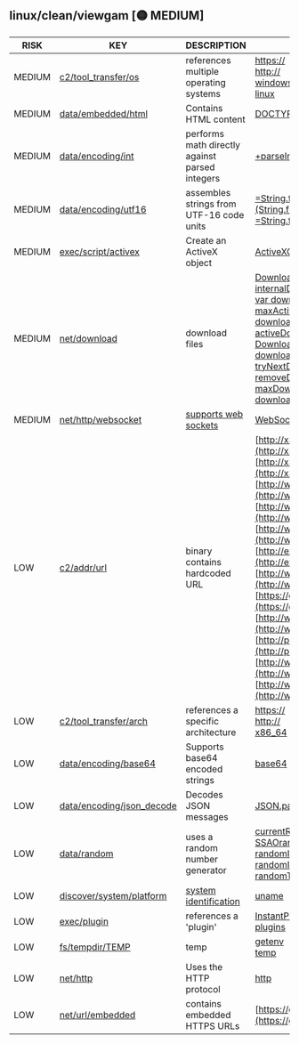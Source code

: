 ## linux/clean/viewgam [🟡 MEDIUM]

| RISK | KEY | DESCRIPTION | EVIDENCE |
|--|--|--|--|
| MEDIUM | [c2/tool_transfer/os](https://github.com/chainguard-dev/malcontent/blob/main/rules/c2/tool_transfer/os.yara#multiple_os_ref) | references multiple operating systems | [https://](https://)<br>[http://](http://)<br>[windows](https://github.com/search?q=windows&type=code)<br>[linux](https://github.com/search?q=linux&type=code) |
| MEDIUM | [data/embedded/html](https://github.com/chainguard-dev/malcontent/blob/main/rules/data/embedded/embedded-html.yara#html) | Contains HTML content | [DOCTYPE html](https://github.com/search?q=DOCTYPE+html&type=code)<br>[<html>](https://github.com/search?q=%3Chtml%3E&type=code) |
| MEDIUM | [data/encoding/int](https://github.com/chainguard-dev/malcontent/blob/main/rules/data/encoding/int.yara#js_parseInt_Math) | performs math directly against parsed integers | [+parseInt(](https://github.com/search?q=%2BparseInt%28&type=code) |
| MEDIUM | [data/encoding/utf16](https://github.com/chainguard-dev/malcontent/blob/main/rules/data/encoding/utf16.yara#chr) | assembles strings from UTF-16 code units | [=String.fromCharCode(g);a.A=](https://github.com/search?q=%3DString.fromCharCode%28g%29%3Ba.A%3D&type=code)<br>[(String.fromCharCode.apply(n](https://github.com/search?q=%28String.fromCharCode.apply%28n&type=code)<br>[=String.fromCharCode(g);a.na](https://github.com/search?q=%3DString.fromCharCode%28g%29%3Ba.na&type=code) |
| MEDIUM | [exec/script/activex](https://github.com/chainguard-dev/malcontent/blob/main/rules/exec/script/activex.yara#ActiveXObject) | Create an ActiveX object | [ActiveXObject](https://github.com/search?q=ActiveXObject&type=code) |
| MEDIUM | [net/download](https://github.com/chainguard-dev/malcontent/blob/main/rules/net/download/download.yara#download) | download files | [Download manager stalled](https://github.com/search?q=Download+manager+stalled&type=code)<br>[internalDownloadCount-](https://github.com/search?q=internalDownloadCount-&type=code)<br>[var downloadCallbacks](https://github.com/search?q=var+downloadCallbacks&type=code)<br>[maxActiveDownloads](https://github.com/search?q=maxActiveDownloads&type=code)<br>[downloadStartTimer](https://github.com/search?q=downloadStartTimer&type=code)<br>[activeDownloads](https://github.com/search?q=activeDownloads&type=code)<br>[DownloadManager](https://github.com/search?q=DownloadManager&type=code)<br>[downloadCount--](https://github.com/search?q=downloadCount--&type=code)<br>[tryNextDownload](https://github.com/search?q=tryNextDownload&type=code)<br>[removeDownload](https://github.com/search?q=removeDownload&type=code)<br>[maxDownloads](https://github.com/search?q=maxDownloads&type=code)<br>[downloading](https://github.com/search?q=downloading&type=code) |
| MEDIUM | [net/http/websocket](https://github.com/chainguard-dev/malcontent/blob/main/rules/net/http/websocket.yara#websocket) | [supports web sockets](https://www.rfc-editor.org/rfc/rfc6455) | [WebSocket](https://github.com/search?q=WebSocket&type=code) |
| LOW | [c2/addr/url](https://github.com/chainguard-dev/malcontent/blob/main/rules/c2/addr/url.yara#binary_with_url) | binary contains hardcoded URL | [http://x3dom.org/x3dom/doc/help/composedShader.html](http://x3dom.org/x3dom/doc/help/composedShader.html)<br>[http://x3dom.org/docs/latest/configuration.html](http://x3dom.org/docs/latest/configuration.html)<br>[http://www.x3dom.org/x3dom/src_mobile/x3dom.js](http://www.x3dom.org/x3dom/src_mobile/x3dom.js)<br>[http://www.web3d.org/x3d/specifications/ISO](http://www.web3d.org/x3d/specifications/ISO)<br>[http://www.w3.org/1999/XSL/x3dom.Transform](http://www.w3.org/1999/XSL/x3dom.Transform)<br>[http://examples.x3dom.org/crossdomain.xml](http://examples.x3dom.org/crossdomain.xml)<br>[http://www.web3d.org/specifications/x3d](http://www.web3d.org/specifications/x3d)<br>[https://github.com/x3dom/x3dom/tree/](https://github.com/x3dom/x3dom/tree/)<br>[http://www.w3.org/2001/XMLSchema](http://www.w3.org/2001/XMLSchema)<br>[http://philip.html5.org/x3d/ext](http://philip.html5.org/x3d/ext)<br>[http://www.x3dom.org/download/](http://www.x3dom.org/download/)<br>[http://www.w3.org/1999/xhtml](http://www.w3.org/1999/xhtml) |
| LOW | [c2/tool_transfer/arch](https://github.com/chainguard-dev/malcontent/blob/main/rules/c2/tool_transfer/arch.yara#arch_ref) | references a specific architecture | [https://](https://)<br>[http://](http://)<br>[x86_64](https://github.com/search?q=x86_64&type=code) |
| LOW | [data/encoding/base64](https://github.com/chainguard-dev/malcontent/blob/main/rules/data/encoding/base64.yara#b64) | Supports base64 encoded strings | [base64](https://github.com/search?q=base64&type=code) |
| LOW | [data/encoding/json_decode](https://github.com/chainguard-dev/malcontent/blob/main/rules/data/encoding/json-decode.yara#jsondecode) | Decodes JSON messages | [JSON.parse](https://github.com/search?q=JSON.parse&type=code) |
| LOW | [data/random](https://github.com/chainguard-dev/malcontent/blob/main/rules/data/random/random.yara#random) | uses a random number generator | [currentRandomTextureSize](https://github.com/search?q=currentRandomTextureSize&type=code)<br>[SSAOrandomTextureSize](https://github.com/search?q=SSAOrandomTextureSize&type=code)<br>[randomImageBuffer](https://github.com/search?q=randomImageBuffer&type=code)<br>[randomImageView](https://github.com/search?q=randomImageView&type=code)<br>[randomTexCoord](https://github.com/search?q=randomTexCoord&type=code) |
| LOW | [discover/system/platform](https://github.com/chainguard-dev/malcontent/blob/main/rules/discover/system/platform.yara#uname) | [system identification](https://man7.org/linux/man-pages/man1/uname.1.html) | [uname](https://github.com/search?q=uname&type=code) |
| LOW | [exec/plugin](https://github.com/chainguard-dev/malcontent/blob/main/rules/exec/plugin/plugin.yara#plugin) | references a 'plugin' | [InstantPluginATXCtrl](https://github.com/search?q=InstantPluginATXCtrl&type=code)<br>[plugins](https://github.com/search?q=plugins&type=code) |
| LOW | [fs/tempdir/TEMP](https://github.com/chainguard-dev/malcontent/blob/main/rules/fs/tempdir/TEMP.yara#temp) | temp | [getenv](https://github.com/search?q=getenv&type=code)<br>[temp](https://github.com/search?q=temp&type=code) |
| LOW | [net/http](https://github.com/chainguard-dev/malcontent/blob/main/rules/net/http/http.yara#http) | Uses the HTTP protocol | [http](https://github.com/search?q=http&type=code) |
| LOW | [net/url/embedded](https://github.com/chainguard-dev/malcontent/blob/main/rules/net/url/embedded.yara#https_url) | contains embedded HTTPS URLs | [https://github.com/x3dom/x3dom/tree/](https://github.com/x3dom/x3dom/tree/) |

